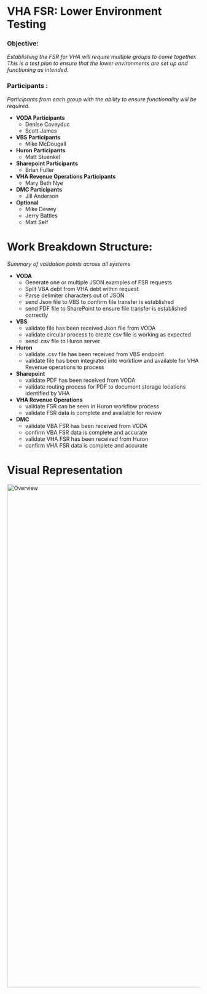 # VHA FSR:  Lower Environment Testing 

### Objective:
*Establishing the FSR for VHA will require multiple groups to come together. This is a test plan to ensure that the lower environments are set up and functioning as intended.*

### Participants :
*Participants from each group with the ability to ensure functionality will be required.* 
- **VODA Participants**
   - Denise Coveyduc
  - Scott James
- **VBS Participants**
  - Mike McDougall
-  **Huron Participants**
   - Matt Stuenkel
- **Sharepoint Participants**
  - Brian Fuller
- **VHA Revenue Operations Participants**
  - Mary Beth Nye
-  **DMC  Participants**
   - Jill Anderson
-  **Optional**
   - Mike Dewey
   - Jerry Battles
   - Matt Self


# Work Breakdown Structure:
*Summary of validation points across all systems*

- **VODA**
  - Generate one or multiple JSON examples of FSR requests
  - Split VBA debt from VHA debt within request
  - Parse delimiter characters out of JSON
  - send Json file to VBS to confirm file transfer is established
  - send PDF file to SharePoint to ensure file transfer is established correctly
- **VBS**
  - validate file has been received Json file from VODA 
  - validate circular process to create csv file is working as expected
  - send .csv file to Huron server 
-  **Huron**
   - validate .csv file has been received from VBS endpoint 
   - validate file has been integrated into workflow and available for VHA Revenue operations to process
- **Sharepoint**
  - validate PDF has been received from VODA
  - validate routing process for PDF to document storage locations identified by VHA
- **VHA Revenue Operations**
  - validate FSR can be seen in Huron workflow process
  - validate FSR data is complete and available for review
-  **DMC**
   - validate VBA FSR has been received from VODA
   - confirm VBA FSR data is complete and accurate
   - validate VHA FSR has been received from Huron
   - confirm VHA FSR data is complete and accurate


# Visual Representation
<img width="1312" alt="Overview" src="https://user-images.githubusercontent.com/72393866/175319435-eb40f10c-229c-4c20-a749-cd4f6348bcef.png">
